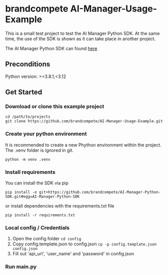 # brandcompete AI-Manager-Usage-Example
This is a small test project to test the AI Manager Python SDK. 
At the same time, the use of the SDK is shown as it can take place in another project.

The AI Manager Python SDK can found [here](https://github.com/brandcompete/AI-Manager-Python-SDK.git)

## Preconditions

Python version: >=3.8.1,<3.12

## Get Started

### Download or clone this example project

```
cd /path/to/projects
git clone https://github.com/brandcompete/AI-Manager-Usage-Example.git
```

### Create your python environment
It is recommended to create a new Phython environment within the project. The .venv folder is ignored in git.

```
python -m venv .venv
```
### Install requirements
You can install the SDK via pip
```
pip install -e git+https://github.com/brandcompete/AI-Manager-Python-SDK.git#egg=AI-Manager-Python-SDK
```

or install dependencies with the requirements.txt file
```
pip install -r requirements.txt
```

### Local config / Credentials
1) Open the config folder ```cd config```
1) Copy config.template.json to config.json ```cp -p config.template.json config.json```
2) Fill out 'api_url', 'user_name' and 'password' in config.json

### Run main.py

